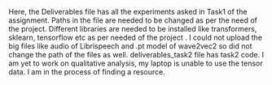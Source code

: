 Here, the Deliverables file has all the experiments asked in Task1 of the assignment. 
Paths in the file are needed to be changed as per the need of the project. 
Different libraries are needed to be installed like transformers, sklearn, tensorflow etc as per needed of the project . 
I could not upload the big files like audio of Librispeech and .pt model of wave2vec2 so did not change the path of the files as well. 
deliverables_task2 file has task2 code. I am yet to work on qualitative analysis, my laptop is unable to use the tensor data. I am in the process of finding a resource. 

